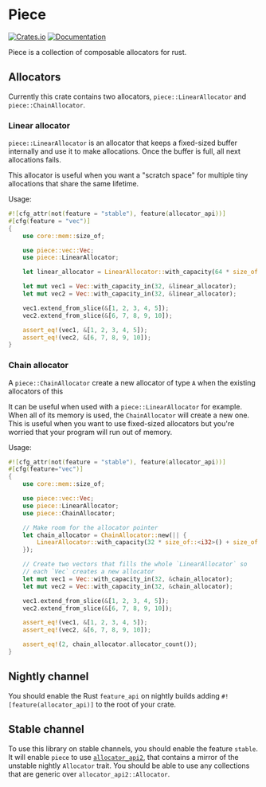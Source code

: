 # Piece
[![Crates.io](https://img.shields.io/crates/v/piece)](https://crates.io/crates/piece)
[![Documentation](https://docs.rs/piece/badge.svg)](https://docs.rs/piece)

Piece is a collection of composable allocators for rust. 

## Allocators
Currently this crate contains two allocators, `piece::LinearAllocator` and `piece::ChainAllocator`.

### Linear allocator
`piece::LinearAllocator` is an allocator that keeps a fixed-sized buffer internally
and use it to make allocations. Once the buffer is full, all next allocations fails.

This allocator is useful when you want a "scratch space" for multiple tiny allocations
that share the same lifetime.

Usage:
```rust
#![cfg_attr(not(feature = "stable"), feature(allocator_api))]
#[cfg(feature = "vec")]
{
    use core::mem::size_of;

    use piece::vec::Vec;
    use piece::LinearAllocator;

    let linear_allocator = LinearAllocator::with_capacity(64 * size_of::<i32>());

    let mut vec1 = Vec::with_capacity_in(32, &linear_allocator);
    let mut vec2 = Vec::with_capacity_in(32, &linear_allocator);

    vec1.extend_from_slice(&[1, 2, 3, 4, 5]);
    vec2.extend_from_slice(&[6, 7, 8, 9, 10]);

    assert_eq!(vec1, &[1, 2, 3, 4, 5]);
    assert_eq!(vec2, &[6, 7, 8, 9, 10]);
}
```

### Chain allocator
A `piece::ChainAllocator` create a new allocator of type `A` when the existing allocators of this

It can be useful when used with a `piece::LinearAllocator` for example. When
all of its memory is used, the `ChainAllocator` will create a new one. This is useful when
you want to use fixed-sized allocators but you're worried that your program will run out of
memory.

Usage:
```rust
#![cfg_attr(not(feature = "stable"), feature(allocator_api))]
#[cfg(feature="vec")]
{
    use core::mem::size_of;

    use piece::vec::Vec;
    use piece::LinearAllocator;
    use piece::ChainAllocator;

    // Make room for the allocator pointer
    let chain_allocator = ChainAllocator::new(|| {
        LinearAllocator::with_capacity(32 * size_of::<i32>() + size_of::<*const ()>())
    });

    // Create two vectors that fills the whole `LinearAllocator` so
    // each `Vec` creates a new allocator
    let mut vec1 = Vec::with_capacity_in(32, &chain_allocator);
    let mut vec2 = Vec::with_capacity_in(32, &chain_allocator);

    vec1.extend_from_slice(&[1, 2, 3, 4, 5]);
    vec2.extend_from_slice(&[6, 7, 8, 9, 10]);

    assert_eq!(vec1, &[1, 2, 3, 4, 5]);
    assert_eq!(vec2, &[6, 7, 8, 9, 10]);

    assert_eq!(2, chain_allocator.allocator_count());
}
```
## Nightly channel
You should enable the Rust `feature_api` on nightly builds adding `#![feature(allocator_api)]` to the root of your crate.

## Stable channel
To use this library on stable channels, you should enable the feature `stable`. It will enable `piece` to use [`allocator_api2`](https://crates.io/crates/allocator-api2),
that contains a mirror of the unstable nightly `Allocator` trait. You should be able to use any collections that are generic over `allocator_api2::Allocator`.
